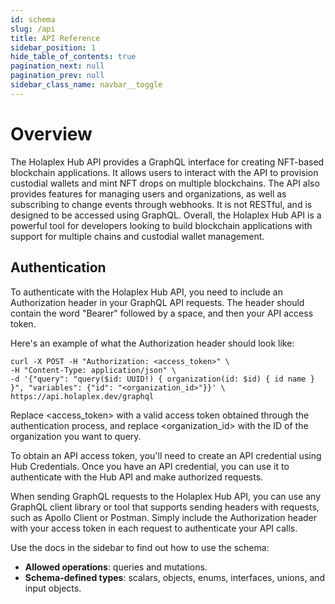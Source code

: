 ```yaml
---
id: schema
slug: /api
title: API Reference
sidebar_position: 1
hide_table_of_contents: true
pagination_next: null
pagination_prev: null
sidebar_class_name: navbar__toggle
---
```


# Overview

The Holaplex Hub API provides a GraphQL interface for creating NFT-based blockchain applications. It allows users to interact with the API to provision custodial wallets and mint NFT drops on multiple blockchains. The API also provides features for managing users and organizations, as well as subscribing to change events through webhooks. It is not RESTful, and is designed to be accessed using GraphQL. Overall, the Holaplex Hub API is a powerful tool for developers looking to build blockchain applications with support for multiple chains and custodial wallet management.

## Authentication

To authenticate with the Holaplex Hub API, you need to include an Authorization header in your GraphQL API requests. The header should contain the word "Bearer" followed by a space, and then your API access token.

Here's an example of what the Authorization header should look like:

```
curl -X POST -H "Authorization: <access_token>" \
-H "Content-Type: application/json" \
-d '{"query": "query($id: UUID!) { organization(id: $id) { id name } }", "variables": {"id": "<organization_id>"}}' \
https://api.holaplex.dev/graphql
```

Replace <access_token> with a valid access token obtained through the authentication process, and replace <organization_id> with the ID of the organization you want to query.

To obtain an API access token, you'll need to create an API credential using Hub Credentials. Once you have an API credential, you can use it to authenticate with the Hub API and make authorized requests.

When sending GraphQL requests to the Holaplex Hub API, you can use any GraphQL client library or tool that supports sending headers with requests, such as Apollo Client or Postman. Simply include the Authorization header with your access token in each request to authenticate your API calls.


Use the docs in the sidebar to find out how to use the schema:

- **Allowed operations**: queries and mutations.
- **Schema-defined types**: scalars, objects, enums, interfaces, unions, and input objects.
